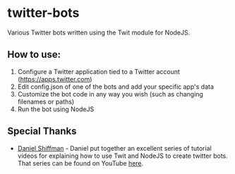 # twitter-bots
Various Twitter bots written using the Twit module for NodeJS.

## How to use:
1. Configure a Twitter application tied to a Twitter account (https://apps.twitter.com)
2. Edit config.json of one of the bots and add your specific app's data
3. Customize the bot code in any way you wish (such as changing filenames or paths)
4. Run the bot using NodeJS

## Special Thanks
* [Daniel Shiffman](https://github.com/shiffman "Shiffman's GitHub") - Daniel put together an excellent series of tutorial videos for explaining how to use Twit and NodeJS to create twitter bots. That series can be found on YouTube [here](https://www.youtube.com/playlist?list=PLRqwX-V7Uu6atTSxoRiVnSuOn6JHnq2yV "Shiffman's Twitter Bot playlist").
